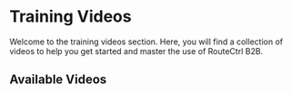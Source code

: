 # Training Videos

Welcome to the training videos section. Here, you will find a collection of videos to help you get started and master the use of RouteCtrl B2B.

## Available Videos

